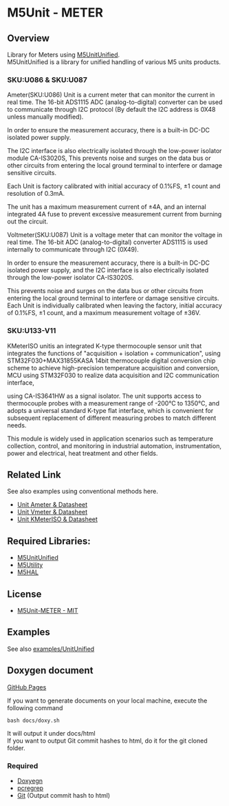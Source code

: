 # M5Unit - METER

## Overview

Library for Meters using [M5UnitUnified](https://github.com/m5stack/M5UnitUnified).  
M5UnitUnified is a library for unified handling of various M5 units products.

### SKU:U086 & SKU:U087

Ameter(SKU:U086) Unit is a current meter that can monitor the current in real time. The 16-bit ADS1115 ADC (analog-to-digital) converter can be used to communicate through I2C protocol (By default the I2C address is 0X48 unless manually modified).

In order to ensure the measurement accuracy, there is a built-in DC-DC isolated power supply.

The I2C interface is also electrically isolated through the low-power isolator module CA-IS3020S, This prevents noise and surges on the data bus or other circuits from entering the local ground terminal to interfere or damage sensitive circuits.

Each Unit is factory calibrated with initial accuracy of 0.1%FS, ±1 count and resolution of 0.3mA.

The unit has a maximum measurement current of ±4A, and an internal integrated 4A fuse to prevent excessive measurement current from burning out the circuit.


Voltmeter(SKU:U087) Unit is a voltage meter that can monitor the voltage in real time. The 16-bit ADC (analog-to-digital) converter ADS1115 is used internally to communicate through I2C (0X49).

In order to ensure the measurement accuracy, there is a built-in DC-DC isolated power supply, and the I2C interface is also electrically isolated through the low-power isolator CA-IS3020S.

This prevents noise and surges on the data bus or other circuits from entering the local ground terminal to interfere or damage sensitive circuits. Each Unit is individually calibrated when leaving the factory, initial accuracy of 0.1%FS, ±1 count, and a maximum measurement voltage of ±36V.

### SKU:U133-V11

KMeterISO unitis an integrated K-type thermocouple sensor unit that integrates the functions of "acquisition + isolation + communication", using STM32F030+MAX31855KASA 14bit thermocouple digital conversion chip scheme to achieve high-precision temperature acquisition and conversion, MCU using STM32F030 to realize data acquisition and I2C communication interface, 

using CA-IS3641HW as a signal isolator. The unit supports access to thermocouple probes with a measurement range of -200°C to 1350°C, and adopts a universal standard K-type flat interface, which is convenient for subsequent replacement of different measuring probes to match different needs. 

This module is widely used in application scenarios such as temperature collection, control, and monitoring in industrial automation, instrumentation, power and electrical, heat treatment and other fields.


## Related Link
See also examples using conventional methods here.

- [Unit Ameter & Datasheet](https://docs.m5stack.com/en/unit/ameter)
- [Unit Vmeter & Datasheet](https://docs.m5stack.com/en/unit/vmeter)
- [Unit KMeterISO & Datasheet](https://docs.m5stack.com/en/unit/KMeterISO%20Unit)


## Required Libraries:

- [M5UnitUnified](https://github.com/m5stack/M5UnitUnified)
- [M5Utility](https://github.com/m5stack/M5Utility)
- [M5HAL](https://github.com/m5stack/M5HAL)

## License

- [M5Unit-METER - MIT](LICENSE)

## Examples
See also [examples/UnitUnified](examples/UnitUnified)

## Doxygen document
[GitHub Pages](https://m5stack.github.io/M5Unit-METER/)

If you want to generate documents on your local machine, execute the following command

```
bash docs/doxy.sh
```

It will output it under docs/html  
If you want to output Git commit hashes to html, do it for the git cloned folder.

### Required
- [Doxyegn](https://www.doxygen.nl/)
- [pcregrep](https://formulae.brew.sh/formula/pcre2)
- [Git](https://git-scm.com/) (Output commit hash to html)

